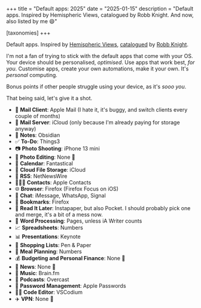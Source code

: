 +++
title = "Default apps: 2025"
date = "2025-01-15"
description = "Default apps. Inspired by Hemispheric Views, catalogued by Robb Knight. And now, also listed by me 😄"

[taxonomies]
+++

Default apps. Inspired by [Hemispheric Views](https://listen.hemisphericviews.com/097), [catalogued](https://defaults.rknight.me/) by [Robb Knight](https://rknight.me/). 

I'm not a fan of trying to stick with the default apps that come with your OS. Your device should be personalised, *optimised*. Use apps that work best, *for you*. Customise apps, create your own automations, make it your own. It's *personal* computing.

Bonus points if other people struggle using your device, as it's *sooo you*.

That being said, let's give it a shot.

- 📨 **Mail Client**: Apple Mail (I hate it, it's buggy, and switch clients every couple of months)
- 📮 **Mail Server**: iCloud (only because I'm already paying for storage anyway)
- 📝 **Notes**: Obsidian
- ✅ **To-Do**: Things3
- 📷 **Photo Shooting**: iPhone 13 mini
- 🎨 **Photo Editing**: None 🚫
- 📆 **Calendar**: Fantastical
- 📁 **Cloud File Storage**: iCloud
- 📖 **RSS**: NetNewsWire
- 🙍🏻‍♂️ **Contacts**: Apple Contacts
- 🌐 **Browser**: Firefox (Firefox Focus on iOS)
- 💬 **Chat**: iMessage, WhatsApp, Signal
- 🔖 **Bookmarks**: Firefox
- 📑 **Read It Later**: Instapaper, but also Pocket. I should probably pick one and merge, it's a bit of a mess now.
- 📜 **Word Processing**: Pages, unless iA Writer counts
- 📈 **Spreadsheets**: Numbers
- 📊 **Presentations**: Keynote
- 🛒 **Shopping Lists**: Pen & Paper
- 🍴 **Meal Planning**: Numbers
- 💰 **Budgeting and Personal Finance**: None 🚫
- 📰 **News**: None 🚫
- 🎵 **Music**: Brain.fm
- 🎤 **Podcasts**: Overcast
- 🔐 **Password Management**: Apple Passwords
- 🧑‍💻 **Code Editor**: VSCodium
- ✈️ **VPN**: None 🚫